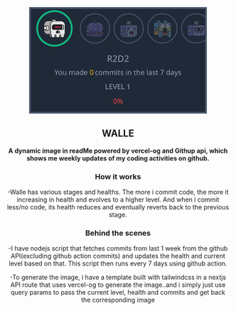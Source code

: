 
<div style="text-align: center;" >

![walle image](./image.png)

## WALLE
<b>A dynamic image in readMe powered by vercel-og and Githup api, which shows me weekly updates of my coding activities on github.</b>

### How it works
-Walle has various stages and healths. The more i commit code, the more it increasing in health and  evolves to a higher level. And when i commit less/no code, its health reduces and eventually reverts back to the previous stage.

### Behind the scenes
-I have nodejs script that fetches commits from last 1 week from the github API(excluding github action commits) and updates the health and current level based on that. This script then runs every 7 days using github action.

-To generate the image, i have a template built with tailwindcss in a nextjs API route that uses vercel-og to generate the image..and i simply just use query params to pass the current level, health and commits and get back the corresponding image

</div>
    
